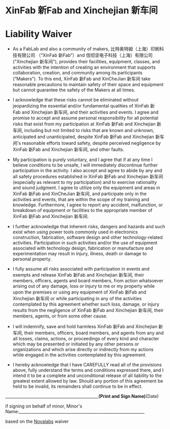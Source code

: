 # **XinFab 新Fab and Xinchejian 新车间** 
# **Liability Waiver**

* As a FabLab and also a community of makers, 比特奥特姆（上海）印刷科技有限公司 （“XinFab 新Fab”）and 信彻坚电子科技（上海）有限公司 ("Xinchejian 新车间"), provides their facilities, equipment, classes, and activities with the intention of creating an environment that supports collaboration, creation, and community among its participants (“Makers”). To this end, XinFab 新Fab and XinCheJian 新车间 take reasonable precautions to maintain safety of their space and equipment but cannot guarantee the safety of the Makers at all times.

* I acknowledge that these risks cannot be eliminated without jeopardizing the essential and/or fundamental qualities of XinFab 新Fab and Xinchejian 新车间, and their activities and events. I agree and promise to accept and assume personal responsibility for all potential risks that exist from my participation at XinFab 新Fab and Xinchejian 新车间, including but not limited to risks that are known and unknown, anticipated and unanticipated, despite XinFab 新Fab and Xinchejian 新车间’s reasonable efforts toward safety, despite perceived negligence by XinFab 新Fab and Xinchejian 新车间, and other faults.

* My participation is purely voluntary, and I agree that if at any time I believe conditions to be unsafe, I will immediately discontinue further participation in the activity. I also accept and agree to abide by any and all safety procedures established in XinFab 新Fab and Xinchejian 新车间(especially as relevant to my participation) and to exercise rationality and sound judgment. I agree to utilize only the equipment and areas in XinFab 新Fab and XinCheJian 新车间, and participate only in the activities and events, that are within the scope of my training and knowledge. Furthermore, I agree to report any accident, malfunction, or breakdown of equipment or facilities to the appropriate member of XinFab 新Fab and Xinchejian 新车间.

* I further acknowledge that inherent risks, dangers and hazards and such exist when using power tools commonly used in electronics construction, fabrication, software design and other technology-related activities. Participation in such activities and/or the use of equipment associated with technology design, fabrication or manufacture and experimentation may result in injury, illness, death or damage to personal property.

* I fully assume all risks associated with participation in events and exempts and release XinFab 新Fab and Xinchejian 新车间, their members, officers, agents and board members, from action whatsoever arising out of any damage, loss or injury to me or my property while upon the premises or using any equipment of XinFab 新Fab and Xinchejian 新车间 or while participating in any of the activities contemplated by this agreement whether such loss, damage, or injury results from the negligence of XinFab 新Fab and Xinchejian 新车间, their members, agents, or from some other cause.

* I will indemnify, save and hold harmless XinFab 新Fab and Xinchejian 新车间, their members, officers, board members, and agents from any and all losses, claims, actions, or proceedings of every kind and character which may be presented or initiated by any other persons or organizations and which arise directly or indirectly from my actions while engaged in the activities contemplated by this agreement.

* I hereby acknowledge that I have CAREFULLY read all of the provisions above, fully understand the terms and conditions expressed there, and I intend it to be a complete and unconditional release of all liability to the greatest extent allowed by law. Should any portion of this agreement be held to be invalid, its remainders shall continue to be in effect.




__________________________________________________________(Print and Sign Name)____________(Date)




if signing on behalf of minor, Minor's Name:______________________________________________________________

based on the [Novalabs](http://nova-labs.org/blog/) waiver
